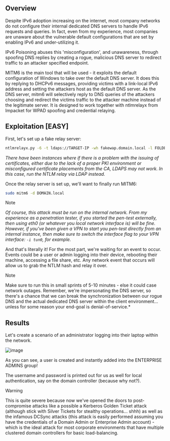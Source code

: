 ## Overview
Despite IPv6 adoption increasing on the internet, most company networks do not configure their internal dedicated DNS servers to handle IPv6 requests and queries. In fact, even from my experience, most companies are unaware about the vulnerable default configurations that are set by enabling IPv6 and under-utilizing it.

IPv6 Poisoning abuses this 'misconfiguration', and unawareness, through spoofing DNS replies by creating a rogue, malicious DNS server to redirect traffic to an attacker specified endpoint. 

MITM6 is the main tool that will be used - it exploits the default configuration of Windows to take over the default DNS server. It does this by replying to DHCPv6 messages, providing victims with a link-local IPv6 address and setting the attackers host as the default DNS server. As the DNS server, mitm6 will selectively reply to DNS queries of the attackers choosing and redirect the victims traffic to the attacker machine instead of the legitimate server. It is designed to work together with ntlmrelayx from Impacket for WPAD spoofing and credential relaying.

## Exploitation [EASY]
First, let's set up a fake relay server:
```bash
ntlmrelayx.py -6 -t ldaps://TARGET-IP -wh fakewap.domain.local -l FOLDER-TO-DUMP
```
*There have been instances where if there is a problem with the issuing of certificates, either due to the lack of a proper PKI environment or misconfigured certificate placements from the CA, LDAPS may not work. In this case, run the NTLM relay via LDAP instead.*

Once the relay server is set up, we'll want to finally run MITM6:
```bash
sudo mitm6 -d DOMAIN.local
```
> [!NOTE]
*Of course, this attack must be run on the internal network. From my experience as a penetration tester, if you started the pen-test externally, then using eth0 (or whatever you local network interface is) will be fine. However, if you've been given a VPN to start you pen-test directly from an internal instance, then make sure to switch the interface flag to your VPN interface: ` -i tun0 `, for example.*

And that's literally it!
For the most part, we're waiting for an event to occur. Events could be a user or admin logging into their device, rebooting their machine, accessing a file share, etc. Any network event that occurs will allow us to grab the NTLM hash and relay it over.

> [!NOTE]
Make sure to run this in small sprints of 5-10 minutes - else it could case network outages. Remember, we're impersonating the DNS server, so there's a chance that we can break the synchronization between our rogue DNS and the actual dedicated DNS server within the client environment... unless for some reason your end-goal is denial-of-service.*

## Results
Let's create a scenario of an administrator logging into their laptop within the network.

![image](https://github.com/0xScorpio/Ethical-Hacking/assets/140411254/cf1bfecb-6d85-49f6-bae0-5b766c0a0ccc)

As you can see, a user is created and instantly added into the ENTERPRISE ADMINS group! 

The username and password is printed out for us as well for local authentication, say on the domain controller (because why not?). 

> [!WARNING]
This is quite severe because now we've opened the doors to post-compromise attacks like a possible a Kerberos Golden Ticket attack (although stick with Silver Tickets for stealthy operations... shhh) as well as the infamous DCSync attacks (this attack is easily performed assuming you have the credentials of a Domain Admin or Enterprise Admin account) - which is the ideal attack for most corporate environments that have multiple clustered domain controllers for basic load-balancing.
